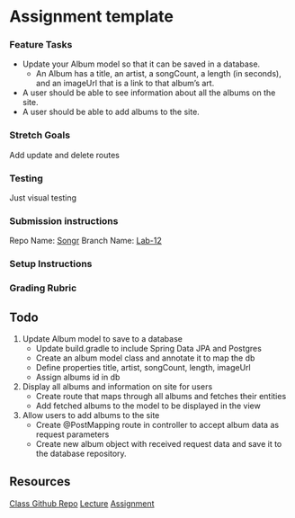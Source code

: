 # Assignment template

### Feature Tasks
* Update your Album model so that it can be saved in a database. 
  * An Album has a title, an artist, a songCount, a length (in seconds), and an imageUrl that is a link to that album’s art.
* A user should be able to see information about all the albums on the site.
* A user should be able to add albums to the site.

### Stretch Goals
Add update and delete routes
### Testing
Just visual testing

### Submission instructions
Repo Name: [Songr](https://github.com/cfosprof/songr)
Branch Name: [Lab-12](/)

### Setup Instructions

### Grading Rubric

## Todo
1. Update Album model to save to a database 
   * Update build.gradle to include Spring Data JPA and Postgres
   * Create an album model class and annotate it to map the db
   * Define properties title, artist, songCount, length, imageUrl
   * Assign albums id in db
2. Display all albums and information on site for users
   * Create route that maps through all albums and fetches their entities
   * Add fetched albums to the model to be displayed in the view
3. Allow users to add albums to the site
   * Create @PostMapping route in controller to accept album data as request parameters
   * Create new album object with received request data and save it to the database repository.


## Resources
[Class Github Repo](https://github.com/codefellows/seattle-code-java401d17/tree/main/class-12)
[Lecture](https://zoom.us/rec/play/--RSu9Gp0yUNg8baB64Sx3S67uE8QTKRVi552Fk5ZKDVEHgahMxe9N63ZDlkm6qVH8NXiF0p_xA4dwKI.LLIVU1N7jbFaj4--?canPlayFromShare=true&from=share_recording_detail&continueMode=true&componentName=rec-play&originRequestUrl=https://zoom.us/rec/share/LKMpwD15zAojGlJWsirwinUUj_BxJz-vMwpboUMEJXGZZpKymTDr3yomggCWCCuZ.9-2vP0aJtDNOQt2J)
[Assignment](https://canvas.instructure.com/courses/6504881/assignments/36513369)
